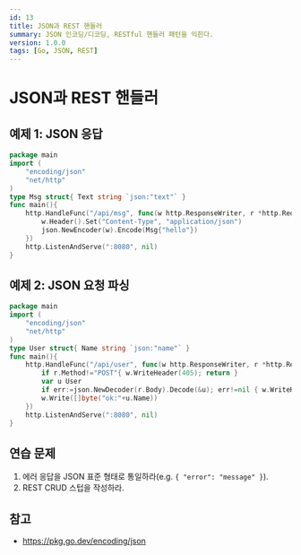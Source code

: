 ```yaml
---
id: 13
title: JSON과 REST 핸들러
summary: JSON 인코딩/디코딩, RESTful 핸들러 패턴을 익힌다.
version: 1.0.0
tags: [Go, JSON, REST]
---
```


# JSON과 REST 핸들러

## 예제 1: JSON 응답
```go
package main
import (
    "encoding/json"
    "net/http"
)
type Msg struct{ Text string `json:"text"` }
func main(){
    http.HandleFunc("/api/msg", func(w http.ResponseWriter, r *http.Request){
        w.Header().Set("Content-Type", "application/json")
        json.NewEncoder(w).Encode(Msg{"hello"})
    })
    http.ListenAndServe(":8080", nil)
}
```

## 예제 2: JSON 요청 파싱
```go
package main
import (
    "encoding/json"
    "net/http"
)
type User struct{ Name string `json:"name"` }
func main(){
    http.HandleFunc("/api/user", func(w http.ResponseWriter, r *http.Request){
        if r.Method!="POST"{ w.WriteHeader(405); return }
        var u User
        if err:=json.NewDecoder(r.Body).Decode(&u); err!=nil { w.WriteHeader(400); return }
        w.Write([]byte("ok:"+u.Name))
    })
    http.ListenAndServe(":8080", nil)
}
```

## 연습 문제
1. 에러 응답을 JSON 표준 형태로 통일하라(e.g. `{ "error": "message" }`).
2. REST CRUD 스텁을 작성하라.

## 참고
- https://pkg.go.dev/encoding/json
